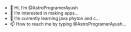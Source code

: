- 👋 Hi, I’m @AstroProgramerAyush
- 👀 I’m interested in making apps...
- 🌱 I’m currently learning java phyton and c...
- 📫 How to reach me by typing @AstroProgramerAyush...

<!---
AstroProgramerAyush/AstroProgramerAyush is a ✨ special ✨ repository because its `README.md` (this file) appears on your GitHub profile.
You can click the Preview link to take a look at your changes.
--->
